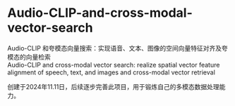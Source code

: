 # Audio-CLIP-and-cross-modal-vector-search
Audio-CLIP 和夸模态向量搜索：实现语音、文本、图像的空间向量特征对齐及夸模态的向量检索  
Audio-CLIP and cross-modal vector search: realize spatial vector feature alignment of speech, text, and images and cross-modal vector retrieval

创建于2024年11.11日，后续逐步完善此项目，用于锻炼自己的多模态数据处理能力。
